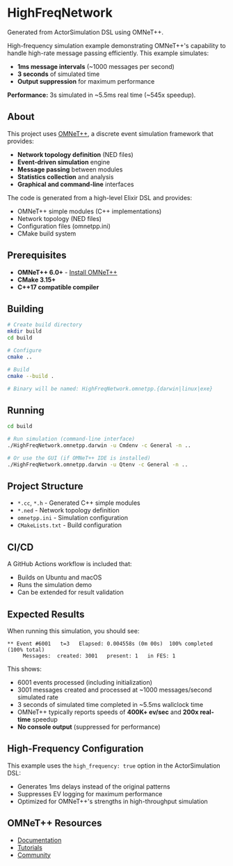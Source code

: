 # HighFreqNetwork

Generated from ActorSimulation DSL using OMNeT++.

High-frequency simulation example demonstrating OMNeT++'s capability to handle high-rate message passing efficiently. This example simulates:

- **1ms message intervals** (~1000 messages per second)
- **3 seconds** of simulated time
- **Output suppression** for maximum performance

**Performance:** 3s simulated in ~5.5ms real time (~545x speedup).

## About

This project uses [OMNeT++](https://omnetpp.org/), a discrete event simulation
framework that provides:

- **Network topology definition** (NED files)
- **Event-driven simulation** engine
- **Message passing** between modules
- **Statistics collection** and analysis
- **Graphical and command-line** interfaces

The code is generated from a high-level Elixir DSL and provides:
- OMNeT++ simple modules (C++ implementations)
- Network topology (NED files)
- Configuration files (omnetpp.ini)
- CMake build system

## Prerequisites

- **OMNeT++ 6.0+** - [Install OMNeT++](https://omnetpp.org/download/)
- **CMake 3.15+**
- **C++17 compatible compiler**

## Building

```bash
# Create build directory
mkdir build
cd build

# Configure
cmake ..

# Build
cmake --build .

# Binary will be named: HighFreqNetwork.omnetpp.{darwin|linux|exe}
```

## Running

```bash
cd build

# Run simulation (command-line interface)
./HighFreqNetwork.omnetpp.darwin -u Cmdenv -c General -n ..

# Or use the GUI (if OMNeT++ IDE is installed)
./HighFreqNetwork.omnetpp.darwin -u Qtenv -c General -n ..
```

## Project Structure

- `*.cc`, `*.h` - Generated C++ simple modules
- `*.ned` - Network topology definition
- `omnetpp.ini` - Simulation configuration
- `CMakeLists.txt` - Build configuration

## CI/CD

A GitHub Actions workflow is included that:
- Builds on Ubuntu and macOS
- Runs the simulation demo
- Can be extended for result validation

## Expected Results

When running this simulation, you should see:

```
** Event #6001   t=3   Elapsed: 0.004558s (0m 00s)  100% completed  (100% total)
     Messages:  created: 3001   present: 1   in FES: 1
```

This shows:
- 6001 events processed (including initialization)
- 3001 messages created and processed at ~1000 messages/second simulated rate
- 3 seconds of simulated time completed in ~5.5ms wallclock time
- OMNeT++ typically reports speeds of **400K+ ev/sec** and **200x real-time** speedup
- **No console output** (suppressed for performance)

## High-Frequency Configuration

This example uses the `high_frequency: true` option in the ActorSimulation DSL:

- Generates 1ms delays instead of the original patterns
- Suppresses EV logging for maximum performance
- Optimized for OMNeT++'s strengths in high-throughput simulation

## OMNeT++ Resources

- [Documentation](https://doc.omnetpp.org/)
- [Tutorials](https://docs.omnetpp.org/tutorials/)
- [Community](https://omnetpp.org/community)
